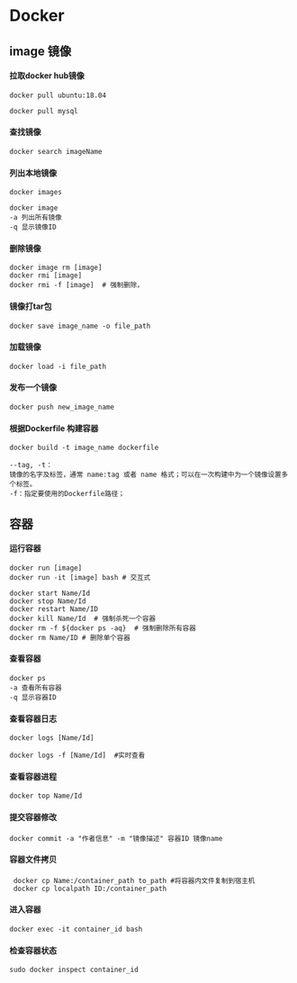 # Docker



## image 镜像

#### 拉取docker hub镜像

```
docker pull ubuntu:18.04

docker pull mysql
```

#### 查找镜像

```
docker search imageName
```

#### 列出本地镜像

```
docker images

docker image
-a 列出所有镜像
-q 显示镜像ID
```

#### 删除镜像

```
docker image rm [image]
docker rmi [image]
docker rmi -f [image]  # 强制删除，
```

#### 镜像打tar包

```
docker save image_name -o file_path
```

#### 加载镜像

```
docker load -i file_path
```

#### 发布一个镜像

```
docker push new_image_name
```

#### 根据Dockerfile 构建容器

```
docker build -t image_name dockerfile

--tag, -t：
镜像的名字及标签，通常 name:tag 或者 name 格式；可以在一次构建中为一个镜像设置多个标签。
-f：指定要使用的Dockerfile路径；
```





## 容器

#### 运行容器

```
docker run [image]
docker run -it [image] bash # 交互式

docker start Name/Id
docker stop Name/Id
docker restart Name/ID
docker kill Name/Id  # 强制杀死一个容器
docker rm -f ${docker ps -aq}  # 强制删除所有容器
docker rm Name/ID # 删除单个容器
```

#### 查看容器

```
docker ps
-a 查看所有容器
-q 显示容器ID
```

#### 查看容器日志

```
docker logs [Name/Id]

docker logs -f [Name/Id]  #实时查看

```

#### 查看容器进程

```
docker top Name/Id
```

#### 提交容器修改

```
docker commit -a "作者信息" -m "镜像描述" 容器ID 镜像name
```

#### 容器文件拷贝

```
 docker cp Name:/container_path to_path #将容器内文件复制到宿主机
 docker cp localpath ID:/container_path 
```

#### 进入容器

```
docker exec -it container_id bash

```

#### 检查容器状态

```
sudo docker inspect container_id
```







## 





